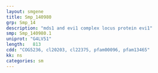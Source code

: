 ```yaml
---
layout: smgene
title: Smp_140980
grp: Smp_14
description: "mds1 and evi1 complex locus protein evi1"
smp: Smp_140980.1
uniprot: "G4LV51"
length:   813
cdd: "COG5236, cl20203, cl22375, pfam00096, pfam13465"
kk: ns
categories: sm
---
```

